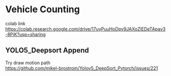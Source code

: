 # Vehicle Counting
colab link
https://colab.research.google.com/drive/17uyPuuHoDpy9JAXoZlEDeTApav3-8PiK?usp=sharing

## YOLO5_Deepsort Append
Try draw motion path  
https://github.com/mikel-brostrom/Yolov5_DeepSort_Pytorch/issues/221